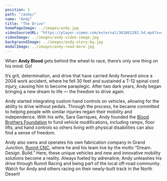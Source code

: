 ```yaml
---
position: 1
path: "/andy/"
name: "Andy"
title: "The Drive"
homePageImage: ../images/andy.jpg
videoSourceURL: "https://player.vimeo.com/external/361861392.hd.mp4?s=475e1fae6dc68a2b0170dba28fd7ec664ee4e28b&profile_id=175"
videoImage: ../images/andy-video-image.jpg
backgroundImage: ../images/andy-story-bg.jpg
modalImage: ../images/andy-read-more.jpg
---
```

When **Andy Blood** gets behind the wheel to race, there’s only one thing on his mind: Go!

It’s grit, determination, and drive that have carried Andy forward since a 2004 work accident, where he fell 30 feet and sustained a T-12 spinal cord injury, causing him to become paraplegic.  After two dark years, Andy began bringing a new dream to life — the freedom to drive again. 

Andy started integrating custom hand controls on vehicles, allowing for the ability to drive without pedals. Through the process, he became committed to helping people with similar injuries regain their mobility and independence. With his wife, Sara Garriques, Andy founded the <a href="https://www.bloodbrothersfoundation.org/" target="_blank">Blood Brothers Foundation</a> to fund vehicle modifications, including ramps, floor lifts, and hand controls so others living with physical disabilities can also find a sense of freedom.

Andy also owns and operates his own fabrication company in Grand Junction, <a href="http://runnitcnc.com/" target="_blank">Runnit CNC</a>, where he and his team live by the motto “Dream. Design. Build.” Here, these unique vehicles and new and innovative mobility solutions become a reality. Always fueled by adrenaline, Andy unleashes his drive through Runnit Racing and being part of the local off-road community.  Watch for Andy and others racing on their newly-built track in the North Desert!

